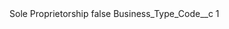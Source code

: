 <?xml version="1.0" encoding="UTF-8"?>
<CustomMetadata xmlns="http://soap.sforce.com/2006/04/metadata" xmlns:xsi="http://www.w3.org/2001/XMLSchema-instance" xmlns:xsd="http://www.w3.org/2001/XMLSchema">
    <label>Sole Proprietorship</label>
    <protected>false</protected>
    <values>
        <field>Business_Type_Code__c</field>
        <value xsi:type="xsd:string">1</value>
    </values>
</CustomMetadata>
